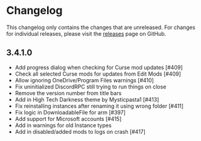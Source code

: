 # Changelog

This changelog only contains the changes that are unreleased. For changes for individual releases, please visit the
[releases](https://github.com/ATLauncher/ATLauncher/releases) page on GitHub.

## 3.4.1.0

- Add progress dialog when checking for Curse mod updates [#409]
- Check all selected Curse mods for updates from Edit Mods [#409]
- Allow ignoring OneDrive/Program Files warnings [#410]
- Fix uninitialized DiscordRPC still trying to run things on close
- Remove the version number from title bars
- Add in High Tech Darkness theme by Mysticpasta1 [#413]
- Fix reinstalling instances after renaming it using wrong folder [#411]
- Fix logic in DownloadableFile for arm [#397]
- Add support for Microsoft accounts [#415]
- Add in warnings for old Instance types
- Add in disabled/added mods to logs on crash [#417]
